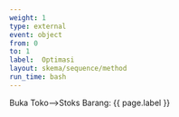 ```yaml
---
weight: 1
type: external
event: object
from: 0
to: 1
label:  Optimasi
layout: skema/sequence/method
run_time: bash
---
```

Buka Toko-->Stoks Barang: {{ page.label }}
